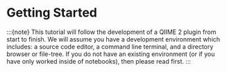 # Getting Started

:::{note}
This tutorial will follow the development of a QIIME 2 plugin from start to finish.
We will assume you have a development environment which includes:
a source code editor,
a command line terminal,
and a directory browser or file-tree.
If you do not have an existing environment
(or if you have only worked inside of notebooks),
then please read [](../developing-code.md) first.
:::